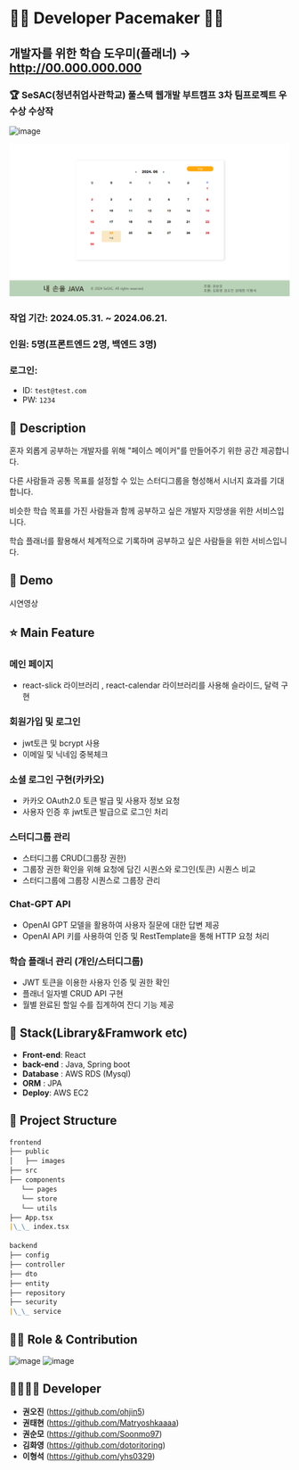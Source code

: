 # 👨‍💻 Developer Pacemaker 👩‍💻

## 개발자를 위한 학습 도우미(플래너) → http://00.000.000.000

### 🏆 SeSAC(청년취업사관학교) 풀스택 웹개발 부트캠프 3차 팀프로젝트 우수상 수상작

![image](https://github.com/Soonmo97/Developer-Pacemaker-server/assets/154948606/7a320fc3-94e7-405e-91e3-f3f7031cfc72)

![image](public/images/calendar.png)

### 작업 기간: 2024.05.31. ~ 2024.06.21.

### 인원: 5명(프론트엔드 2명, 백엔드 3명)

### 로그인:

- ID: `test@test.com`
- PW: `1234`

## 📖 Description

혼자 외롭게 공부하는 개발자를 위해 "페이스 메이커"를 만들어주기 위한 공간 제공합니다.

다른 사람들과 공통 목표를 설정할 수 있는 스터디그룹을 형성해서 시너지 효과를 기대합니다.

비슷한 학습 목표를 가진 사람들과 함께 공부하고 싶은 개발자 지망생을 위한 서비스입니다.

학습 플래너를 활용해서 체계적으로 기록하며 공부하고 싶은 사람들을 위한 서비스입니다.

## :baby_chick: Demo

시연영상

## ⭐ Main Feature

### 메인 페이지
- react-slick 라이브러리 , react-calendar 라이브러리를 사용해 슬라이드, 달력 구현

### 회원가입 및 로그인
- jwt토큰 및 bcrypt 사용
- 이메일 및 닉네임 중복체크
  
### 소셜 로그인 구현(카카오)
- 카카오 OAuth2.0 토큰 발급 및 사용자 정보 요청
- 사용자 인증 후 jwt토큰 발급으로 로그인 처리

### 스터디그룹 관리
- 스터디그룹 CRUD(그룹장 권한)
- 그룹장 권한 확인을 위해 요청에 담긴 시퀀스와 로그인(토큰) 시퀀스 비교
- 스터디그룹에 그룹장 시퀀스로 그룹장 관리

### Chat-GPT API
- OpenAI GPT 모델을 활용하여 사용자 질문에 대한 답변 제공
- OpenAI API 키를 사용하여 인증 및 RestTemplate을 통해 HTTP 요청 처리

### 학습 플래너 관리 (개인/스터디그룹)
- JWT 토큰을 이용한 사용자 인증 및 권한 확인
- 플래너 일자별 CRUD API 구현
- 월별 완료된 할일 수를 집계하여 잔디 기능 제공


## 🔧 Stack(Library&Framwork etc)

- **Front-end**: React
- **back-end** : Java, Spring boot
- **Database** : AWS RDS (Mysql)
- **ORM** : JPA
- **Deploy**: AWS EC2

## :open_file_folder: Project Structure

```markdown
frontend
├── public
│   ├── images
├── src
├── components
   └── pages
   └── store
   └── utils
├── App.tsx
|\_\_ index.tsx

backend
├── config
├── controller
├── dto
├── entity
├── repository
├── security
|\_\_ service
```

## 👨‍💻 Role & Contribution

![image](https://github.com/Soonmo97/Developer-Pacemaker-server/assets/154948606/820b7cb1-30c4-446b-8dbf-f9f9171b1f1a)
![image](https://github.com/Soonmo97/Developer-Pacemaker-server/assets/154948606/99e56f74-f39d-4902-afc2-026b923db2fc)

## 👨‍👩‍👧‍👦 Developer
*  **권오진** (https://github.com/ohjin5)
*  **권태현** (https://github.com/Matryoshkaaaa)
*  **권순모** (https://github.com/Soonmo97)
*  **김화영** (https://github.com/dotoritoring)
*  **이형석** (https://github.com/yhs0329)

